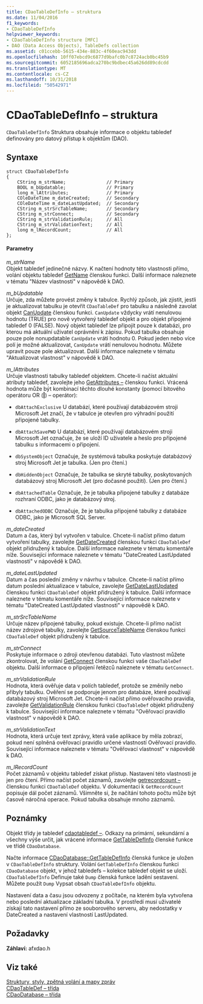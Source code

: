 ```yaml
---
title: CDaoTableDefInfo – struktura
ms.date: 11/04/2016
f1_keywords:
- CDaoTableDefInfo
helpviewer_keywords:
- CDaoTableDefInfo structure [MFC]
- DAO (Data Access Objects), TableDefs collection
ms.assetid: c01ccebb-5615-434e-883c-4f60eac943dd
ms.openlocfilehash: 10ff07ebcd9c6877d9bafc0b7c8724acb0bc45b9
ms.sourcegitcommit: 6052185696adca270bc9bdbec45a626dd89cdcdd
ms.translationtype: MT
ms.contentlocale: cs-CZ
ms.lasthandoff: 10/31/2018
ms.locfileid: "50542971"
---
```

# <a name="cdaotabledefinfo-structure"></a>CDaoTableDefInfo – struktura

`CDaoTableDefInfo` Struktura obsahuje informace o objektu tabledef definovány pro datový přístup k objektům (DAO).

## <a name="syntax"></a>Syntaxe

```
struct CDaoTableDefInfo
{
    CString m_strName;               // Primary
    BOOL m_bUpdatable;               // Primary
    long m_lAttributes;              // Primary
    COleDateTime m_dateCreated;      // Secondary
    COleDateTime m_dateLastUpdated;  // Secondary
    CString m_strSrcTableName;       // Secondary
    CString m_strConnect;            // Secondary
    CString m_strValidationRule;     // All
    CString m_strValidationText;     // All
    long m_lRecordCount;             // All
};
```

#### <a name="parameters"></a>Parametry

*m_strName*<br/>
Objekt tabledef jedinečné názvy. K načtení hodnoty této vlastnosti přímo, volání objektu tabledef [GetName](../../mfc/reference/cdaotabledef-class.md#getname) členskou funkci. Další informace naleznete v tématu "Název vlastnosti" v nápovědě k DAO.

*m_bUpdatable*<br/>
Určuje, zda můžete provést změny k tabulce. Rychlý způsob, jak zjistit, jestli je aktualizovat tabulku je otevřít `CDaoTableDef` pro tabulku a následně zavolat objekt [CanUpdate](../../mfc/reference/cdaotabledef-class.md#canupdate) členskou funkci. `CanUpdate` vždycky vrátí nenulovou hodnotu (TRUE) pro nově vytvořený tabledef objekt a pro objekt připojené tabledef 0 (FALSE). Nový objekt tabledef lze připojit pouze k databázi, pro kterou má aktuální uživatel oprávnění k zápisu. Pokud tabulka obsahuje pouze pole nonupdatable `CanUpdate` vrátí hodnotu 0. Pokud jeden nebo více polí je možné aktualizovat, `CanUpdate` vrátí nenulovou hodnotu. Můžete upravit pouze pole aktualizovat. Další informace naleznete v tématu "Aktualizovat vlastnost" v nápovědě k DAO.

*m_lAttributes*<br/>
Určuje vlastnosti tabulky tabledef objektem. Chcete-li načíst aktuální atributy tabledef, zavolejte jeho [GetAttributes –](../../mfc/reference/cdaotabledef-class.md#getattributes) členskou funkci. Vrácená hodnota může být kombinací těchto dlouhé konstanty (pomocí bitového operátoru OR (**&#124;**) – operátor):

- `dbAttachExclusive` U databází, které používají databázovém stroji Microsoft Jet značí, že v tabulce je otevřen pro výhradní použití připojené tabulky.

- `dbAttachSavePWD` U databází, které používají databázovém stroji Microsoft Jet označuje, že se uloží ID uživatele a heslo pro připojené tabulku s informacemi o připojení.

- `dbSystemObject` Označuje, že systémová tabulka poskytuje databázový stroj Microsoft Jet je tabulka. (Jen pro čtení.)

- `dbHiddenObject` Označuje, že tabulka se skryté tabulky, poskytovaných databázový stroj Microsoft Jet (pro dočasné použití). (Jen pro čtení.)

- `dbAttachedTable` Označuje, že je tabulka připojené tabulky z databáze rozhraní ODBC, jako je databázový stroj.

- `dbAttachedODBC` Označuje, že je tabulka připojené tabulky z databáze ODBC, jako je Microsoft SQL Server.

*m_dateCreated*<br/>
Datum a čas, který byl vytvořen v tabulce. Chcete-li načíst přímo datum vytvoření tabulky, zavolejte [GetDateCreated](../../mfc/reference/cdaotabledef-class.md#getdatecreated) členskou funkci `CDaoTableDef` objekt přidružený k tabulce. Další informace naleznete v tématu komentáře níže. Související informace naleznete v tématu "DateCreated LastUpdated vlastnosti" v nápovědě k DAO.

*m_dateLastUpdated*<br/>
Datum a čas poslední změny v návrhu v tabulce. Chcete-li načíst přímo datum poslední aktualizace v tabulce, zavolejte [GetDateLastUpdated](../../mfc/reference/cdaotabledef-class.md#getdatelastupdated) členskou funkci `CDaoTableDef` objekt přidružený k tabulce. Další informace naleznete v tématu komentáře níže. Související informace naleznete v tématu "DateCreated LastUpdated vlastnosti" v nápovědě k DAO.

*m_strSrcTableName*<br/>
Určuje název připojené tabulky, pokud existuje. Chcete-li přímo načíst název zdrojové tabulky, zavolejte [GetSourceTableName](../../mfc/reference/cdaotabledef-class.md#getsourcetablename) členskou funkci `CDaoTableDef` objekt přidružený k tabulce.

*m_strConnect*<br/>
Poskytuje informace o zdroji otevřenou databázi. Tuto vlastnost můžete zkontrolovat, že volání [GetConnect](../../mfc/reference/cdaotabledef-class.md#getconnect) členskou funkci vaše `CDaoTableDef` objektu. Další informace o připojení řetězců naleznete v tématu `GetConnect`.

*m_strValidationRule*<br/>
Hodnota, která ověřuje data v polích tabledef, protože se změnily nebo přibyly tabulku. Ověření se podporuje jenom pro databáze, které používají databázový stroj Microsoft Jet. Chcete-li načíst přímo ověřovacího pravidla, zavolejte [GetValidationRule](../../mfc/reference/cdaotabledef-class.md#getvalidationrule) členskou funkci `CDaoTableDef` objekt přidružený k tabulce. Související informace naleznete v tématu "Ověřovací pravidlo vlastnost" v nápovědě k DAO.

*m_strValidationText*<br/>
Hodnota, která určuje text zprávy, která vaše aplikace by měla zobrazí, pokud není splněná ověřovací pravidlo určené vlastností Ověřovací pravidlo. Související informace naleznete v tématu "Ověřovací vlastnost" v nápovědě k DAO.

*m_lRecordCount*<br/>
Počet záznamů v objektu tabledef získat přístup. Nastavení této vlastnosti je jen pro čtení. Přímo načíst počet záznamů, zavolejte [getrecordcount –](../../mfc/reference/cdaotabledef-class.md#getrecordcount) členskou funkci `CDaoTableDef` objektu. V dokumentaci k `GetRecordCount` popisuje dál počet záznamů. Všimněte si, že načítání tohoto počtu může být časově náročná operace. Pokud tabulka obsahuje mnoho záznamů.

## <a name="remarks"></a>Poznámky

Objekt třídy je tabledef [cdaotabledef –](../../mfc/reference/cdaotabledef-class.md). Odkazy na primární, sekundární a všechny výše určit, jak vrácené informace [GetTableDefInfo](../../mfc/reference/cdaodatabase-class.md#gettabledefinfo) členské funkce ve třídě `CDaoDatabase`.

Načte informace [CDaoDatabase::GetTableDefInfo](../../mfc/reference/cdaodatabase-class.md#gettabledefinfo) členská funkce je uložen v `CDaoTableDefInfo` struktury. Volání `GetTableDefInfo` členskou funkci `CDaoDatabase` objekt, v jehož tabledefs – kolekce tabledef objekt se uloží. `CDaoTableDefInfo` Definuje také `Dump` členská funkce ladění sestavení. Můžete použít `Dump` Vypsat obsah `CDaoTableDefInfo` objektu.

Nastavení data a času jsou odvozeny z počítače, na kterém byla vytvořena nebo poslední aktualizace základní tabulka. V prostředí musí uživatelé získají tato nastavení přímo ze souborového serveru, aby nedostatky v DateCreated a nastavení vlastností LastUpdated.

## <a name="requirements"></a>Požadavky

**Záhlaví:** afxdao.h

## <a name="see-also"></a>Viz také

[Struktury, styly, zpětná volání a mapy zpráv](../../mfc/reference/structures-styles-callbacks-and-message-maps.md)<br/>
[CDaoTableDef – třída](../../mfc/reference/cdaotabledef-class.md)<br/>
[CDaoDatabase – třída](../../mfc/reference/cdaodatabase-class.md)
